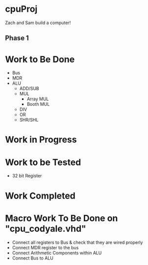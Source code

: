 # cpuProj
Zach and Sam build a computer!

## Phase 1
# Work to Be Done
  * Bus
  * MDR
  * ALU
    * ADD/SUB
    * MUL
      * Array MUL
      * Booth MUL
    * DIV
    * OR
    * SHR/SHL
# Work in Progress

# Work to be Tested
* 32 bit Register 

# Work Completed

# Macro Work To Be Done on "cpu_codyale.vhd"
* Connect all registers to Bus & check that they are wired properly
* Connect MDR register to the bus
* Connect Arithmetic Components within ALU
* Connect Bus to ALU
